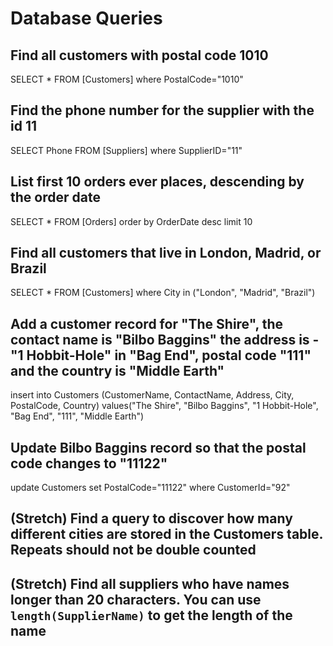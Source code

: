 # Database Queries

## Find all customers with postal code 1010

SELECT * FROM [Customers]
where PostalCode="1010"

## Find the phone number for the supplier with the id 11

SELECT Phone FROM [Suppliers]
where SupplierID="11"

## List first 10 orders ever places, descending by the order date

SELECT * FROM [Orders]
order by OrderDate desc
limit 10

## Find all customers that live in London, Madrid, or Brazil

SELECT * FROM [Customers]
where City in ("London", "Madrid", "Brazil")

## Add a customer record for "The Shire", the contact name is "Bilbo Baggins" the address is -"1 Hobbit-Hole" in "Bag End", postal code "111" and the country is "Middle Earth"

insert into Customers (CustomerName, ContactName, Address, City, PostalCode, Country)
values("The Shire", "Bilbo Baggins", "1 Hobbit-Hole", "Bag End", "111", "Middle Earth")


## Update Bilbo Baggins record so that the postal code changes to "11122"

update Customers 
set PostalCode="11122"
where CustomerId="92"

## (Stretch) Find a query to discover how many different cities are stored in the Customers table. Repeats should not be double counted



## (Stretch) Find all suppliers who have names longer than 20 characters. You can use `length(SupplierName)` to get the length of the name
